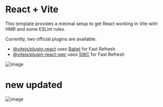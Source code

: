 # React + Vite

This template provides a minimal setup to get React working in Vite with HMR and some ESLint rules.

Currently, two official plugins are available:

- [@vitejs/plugin-react](https://github.com/vitejs/vite-plugin-react/blob/main/packages/plugin-react/README.md) uses [Babel](https://babeljs.io/) for Fast Refresh
- [@vitejs/plugin-react-swc](https://github.com/vitejs/vite-plugin-react-swc) uses [SWC](https://swc.rs/) for Fast Refresh

![image](https://github.com/user-attachments/assets/da6ed871-5539-4c94-984c-7f1d203cddd0)

# new updated

![image](https://github.com/user-attachments/assets/1d5ae3e3-50b9-4b40-a936-ef47178b269a)
